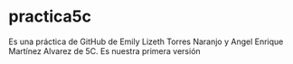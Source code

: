# practica5c
Es una práctica de GitHub de Emily Lizeth Torres Naranjo y Angel Enrique Martínez Alvarez de 5C.
Es nuestra primera versión 
<!---
EmilyLizethTorresNaranjo/EmilyLizethTorresNaranjo is a ✨ special ✨ repository because its `README.md` (this file) appears on your GitHub profile.
You can click the Preview link to take a look at your changes.
--->

